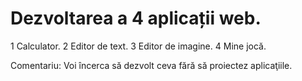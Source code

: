 # Dezvoltarea a 4 aplicații web.

1 Calculator.
2 Editor de text.
3 Editor de imagine.
4 Mine jocă.

Comentariu:
Voi încerca să dezvolt ceva fără să proiectez aplicaţiile.
